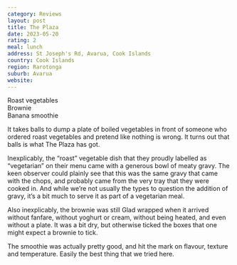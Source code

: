 ```yaml
---
category: Reviews
layout: post
title: The Plaza
date: 2023-05-20
rating: 2
meal: lunch
address: St Joseph's Rd, Avarua, Cook Islands
country: Cook Islands
region: Rarotonga
suburb: Avarua
website:
---
```

Roast vegetables  
Brownie  
Banana smoothie  

It takes balls to dump a plate of boiled vegetables in front of someone who ordered roast vegetables and pretend like nothing is wrong. It turns out that balls is what The Plaza has got.  

Inexplicably, the “roast” vegetable dish that they proudly labelled as “vegetarian” on their menu came with a generous bowl of meaty gravy. The keen observer could plainly see that this was the same gravy that came with the chops, and probably came from the very tray that they were cooked in. And while we’re not usually the types to question the addition of gravy, it’s a bit much to serve it as part of a vegetarian meal. 

Also inexplicably, the brownie was still Glad wrapped when it arrived without fanfare, without yoghurt or cream, without being heated, and even without a plate. It was a bit dry, but otherwise ticked the boxes that one might expect a brownie to tick.

The smoothie was actually pretty good, and hit the mark on flavour, texture and temperature. Easily the best thing that we tried here.
